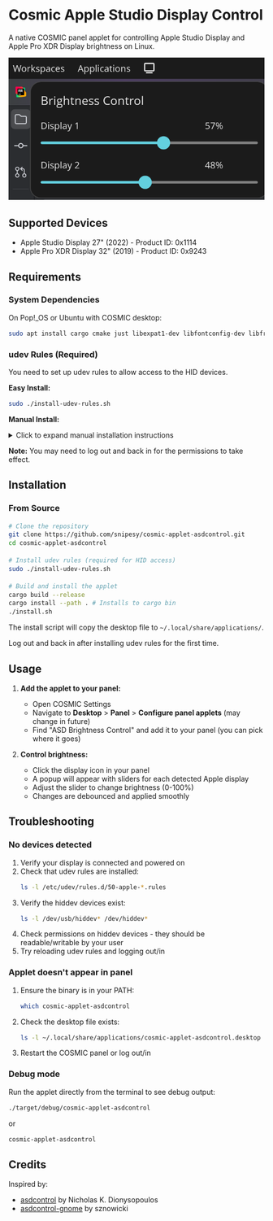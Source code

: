 # Cosmic Apple Studio Display Control

A native COSMIC panel applet for controlling Apple Studio Display and Apple Pro XDR Display brightness on Linux. 

![](./docs/display.png)

## Supported Devices

- Apple Studio Display 27" (2022) - Product ID: 0x1114
- Apple Pro XDR Display 32" (2019) - Product ID: 0x9243

## Requirements

### System Dependencies

On Pop!_OS or Ubuntu with COSMIC desktop:

```bash
sudo apt install cargo cmake just libexpat1-dev libfontconfig-dev libfreetype-dev libxkbcommon-dev pkgconf
```

### udev Rules (Required)

You need to set up udev rules to allow access to the HID devices.

**Easy Install:**


```bash
sudo ./install-udev-rules.sh
```

**Manual Install:**

<details>
<summary>Click to expand manual installation instructions</summary>

**For Apple Studio Display (2022, 27")**

Create `/etc/udev/rules.d/50-apple-studio.rules`:

```bash
sudo tee /etc/udev/rules.d/50-apple-studio.rules <<EOF
KERNEL=="hiddev*", ATTRS{idVendor}=="05ac", ATTRS{idProduct}=="1114", GROUP="users", OWNER="root", MODE="0660"
EOF
```

**For Apple Pro XDR Display (2019, 32")**

Create `/etc/udev/rules.d/50-apple-xdr.rules`:

```bash
sudo tee /etc/udev/rules.d/50-apple-xdr.rules <<EOF
KERNEL=="hiddev*", ATTRS{idVendor}=="05ac", ATTRS{idProduct}=="9243", GROUP="users", OWNER="root", MODE="0660"
EOF
```

**Reload udev rules:**

```bash
sudo udevadm control --reload-rules
sudo udevadm trigger
```

</details>

**Note:** You may need to log out and back in for the permissions to take effect.

## Installation

### From Source

```bash
# Clone the repository
git clone https://github.com/snipesy/cosmic-applet-asdcontrol.git
cd cosmic-applet-asdcontrol

# Install udev rules (required for HID access)
sudo ./install-udev-rules.sh

# Build and install the applet
cargo build --release
cargo install --path . # Installs to cargo bin
./install.sh
```

The install script will copy the desktop file to `~/.local/share/applications/`.

Log out and back in after installing udev rules for the first time.

## Usage

1. **Add the applet to your panel:**
   - Open COSMIC Settings
   - Navigate to **Desktop** > **Panel** > **Configure panel applets** (may change in future)
   - Find "ASD Brightness Control" and add it to your panel (you can pick where it goes)

2. **Control brightness:**
   - Click the display icon in your panel
   - A popup will appear with sliders for each detected Apple display
   - Adjust the slider to change brightness (0-100%)
   - Changes are debounced and applied smoothly

## Troubleshooting

### No devices detected

1. Verify your display is connected and powered on
2. Check that udev rules are installed:
   ```bash
   ls -l /etc/udev/rules.d/50-apple-*.rules
   ```
3. Verify the hiddev devices exist:
   ```bash
   ls -l /dev/usb/hiddev* /dev/hiddev*
   ```
4. Check permissions on hiddev devices - they should be readable/writable by your user
5. Try reloading udev rules and logging out/in

### Applet doesn't appear in panel

1. Ensure the binary is in your PATH:
   ```bash
   which cosmic-applet-asdcontrol
   ```
2. Check the desktop file exists:
   ```bash
   ls -l ~/.local/share/applications/cosmic-applet-asdcontrol.desktop
   ```
3. Restart the COSMIC panel or log out/in

### Debug mode

Run the applet directly from the terminal to see debug output:

```bash
./target/debug/cosmic-applet-asdcontrol
```

or

```bash
cosmic-applet-asdcontrol
```

## Credits

Inspired by:
- [asdcontrol](https://github.com/nikosdion/asdcontrol) by Nicholas K. Dionysopoulos
- [asdcontrol-gnome](https://github.com/sznowicki/asdcontrol-gnome) by sznowicki
